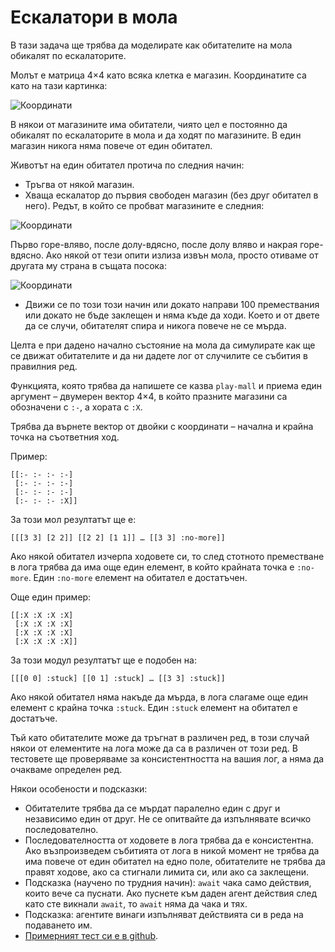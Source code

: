 # Ескалатори в мола

В тази задача ще трябва да моделирате как обитателите на мола обикалят по ескалаторите.

Молът е матрица 4×4 като всяка клетка е магазин. Координатите са като на тази картинка:

![Координати](https://raw.github.com/fmi/clojure-homework/master/tasks/04/coordinates.png)

В някои от магазините има обитатели, чиято цел е постоянно да обикалят по ескалаторите в мола и да ходят по магазините. В един магазин никога няма повече от един обитател.

Животът на един обитател протича по следния начин:

* Тръгва от някой магазин.
* Хваща ескалатор до първия свободен магазин (без друг обитател в него). Редът, в който се пробват магазините е следния:

![Координати](https://raw.github.com/fmi/clojure-homework/master/tasks/04/order-of-trying.png)

Първо горе-вляво, после долу-вдясно, после долу вляво и накрая горе-вдясно. Ако някой от тези опити излиза извън мола, просто отиваме от другата му страна в същата посока:

![Координати](https://raw.github.com/fmi/clojure-homework/master/tasks/04/out-of-bounds.png)

* Движи се по този този начин или докато направи 100 премествания или докато не бъде заклещен и няма къде да ходи. Което и от двете да се случи, обитателят спира и никога повече не се мърда.

Целта е при дадено начално състояние на мола да симулирате как ще се движат обитателите и да ни дадете лог от случилите се събития в правилния ред.

Функцията, която трябва да напишете се казва `play-mall` и приема един
аргумент – двумерен вектор 4×4, в който празните магазини са обозначени
с `:-`, а хората с `:X`.

Трябва да върнете вектор от двойки с координати – начална и крайна точка на
съответния ход.

Пример:

    [[:- :- :- :-]
     [:- :- :- :-]
     [:- :- :- :-]
     [:- :- :- :X]]

За този мол резултатът ще е:

    [[[3 3] [2 2]] [[2 2] [1 1]] … [[3 3] :no-more]]

Ако някой обитател изчерпа ходовете си, то след стотното преместване в лога трябва да има още един елемент, в който крайната точка е `:no-more`. Един `:no-more` елемент на обитател е достатъчен.

Още един пример:

    [[:X :X :X :X]
     [:X :X :X :X]
     [:X :X :X :X]
     [:X :X :X :X]]

За този модул резултатът ще е подобен на:

    [[[0 0] :stuck] [[0 1] :stuck] … [[3 3] :stuck]]

Ако някой обитател няма накъде да мърда, в лога слагаме още един елемент с крайна точка `:stuck`. Един `:stuck` елемент на обитател е достатъче.

Тъй като обитателите може да тръгнат в различен ред, в този случай някои от елементите на лога може да са в различен от този ред. В тестовете ще проверяваме за консистентността на вашия лог, а няма да очакваме определен ред.

Някои особености и подсказки:

 * Обитателите трябва да се мърдат паралелно един с друг и независимо един от друг. Не се опитвайте да изпълнявате всичко последователно.
 * Последователността от ходовете в лога трябва да е консистентна. Ако възпроизведем събитията от лога в никой момент не трябва да има повече от един обитател на едно поле, обитателите не трябва да правят ходове, ако са стигнали лимита си, или ако са заклещени.
 * Подсказка (научено по трудния начин): `await` чака само действия, които вече са пуснати. Ако пуснете към даден агент действия след като сте викнали `await`, то `await` няма да чака и тях.
 * Подсказка: агентите винаги изпълняват действията си в реда на подаването им.
 * [Примерният тест си е в github](https://github.com/fmi/clojure-homework/blob/master/tasks/04/sample_test.clj).
